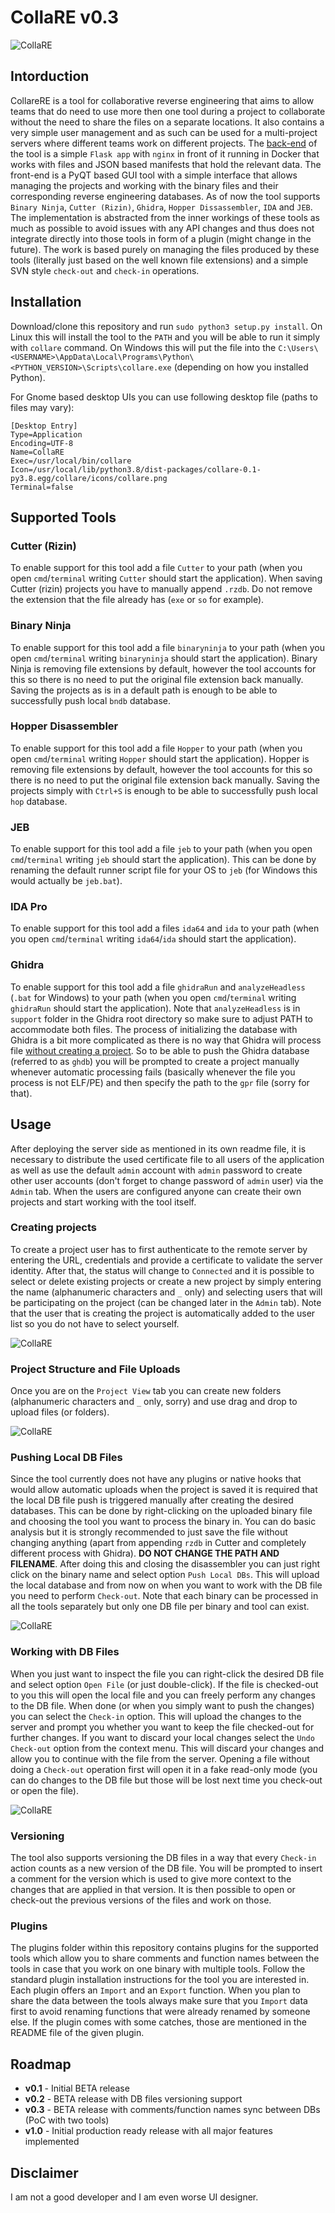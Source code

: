 
# CollaRE v0.3

![CollaRE](./collare/icons/collare-full-white.png)


## Intorduction

CollareRE is a tool for collaborative reverse engineering that aims to allow teams that do need to use more then one tool during a project to collaborate without the need to share the files on a separate locations. It also contains a very simple user management and as such can be used for a multi-project servers where different teams work on different projects.
The [back-end](https://github.com/Martyx00/CollaREServer) of the tool is a simple `Flask app` with `nginx` in front of it running in Docker that works with files and JSON based manifests that hold the relevant data. The front-end is a PyQT based GUI tool with a simple interface that allows managing the projects and working with the binary files and their corresponding reverse engineering databases. As of now the tool supports `Binary Ninja`, `Cutter (Rizin)`, `Ghidra`, `Hopper Dissassembler`, `IDA` and `JEB`. The implementation is abstracted from the inner workings of these tools as much as possible to avoid issues with any API changes and thus does not integrate directly into those tools in form of a plugin (might change in the future). The work is based purely on managing the files produced by these tools (literally just based on the well known file extensions) and a simple SVN style `check-out` and `check-in` operations.

## Installation

Download/clone this repository and run `sudo python3 setup.py install`. On Linux this will install the tool to the `PATH` and you will be able to run it simply with `collare` command. On Windows this will put the file into the `C:\Users\<USERNAME>\AppData\Local\Programs\Python\<PYTHON_VERSION>\Scripts\collare.exe` (depending on how you installed Python).

For Gnome based desktop UIs you can use following desktop file (paths to files may vary):
```
[Desktop Entry]
Type=Application
Encoding=UTF-8
Name=CollaRE
Exec=/usr/local/bin/collare
Icon=/usr/local/lib/python3.8/dist-packages/collare-0.1-py3.8.egg/collare/icons/collare.png
Terminal=false

```

## Supported Tools

### Cutter (Rizin)

To enable support for this tool add a file `Cutter` to your path (when you open `cmd`/`terminal` writing `Cutter` should start the application). 
When saving Cutter (rizin) projects you have to manually append `.rzdb`. Do not remove the extension that the file already has (`exe` or `so` for example).

### Binary Ninja

To enable support for this tool add a file `binaryninja` to your path (when you open `cmd`/`terminal` writing `binaryninja` should start the application).
Binary Ninja is removing file extensions by default, however the tool accounts for this so there is no need to put the original file extension back manually. Saving the projects as is in a default path is enough to be able to successfully push local `bndb` database.

### Hopper Disassembler

To enable support for this tool add a file `Hopper` to your path (when you open `cmd`/`terminal` writing `Hopper` should start the application).
Hopper is removing file extensions by default, however the tool accounts for this so there is no need to put the original file extension back manually. Saving the projects simply with `Ctrl+S` is enough to be able to successfully push local `hop` database.

### JEB

To enable support for this tool add a file `jeb` to your path (when you open `cmd`/`terminal` writing `jeb` should start the application). This can be done by renaming the default runner script file for your OS to `jeb` (for Windows this would actually be `jeb.bat`).

### IDA Pro

To enable support for this tool add a files `ida64` and `ida` to your path (when you open `cmd`/`terminal` writing `ida64`/`ida` should start the application).

### Ghidra

To enable support for this tool add a file `ghidraRun` and `analyzeHeadless` (`.bat` for Windows) to your path (when you open `cmd`/`terminal` writing `ghidraRun` should start the application). Note that `analyzeHeadless` is in `support` folder in the Ghidra root directory so make sure to adjust PATH to accommodate both files.
The process of initializing the database with Ghidra is a bit more complicated as there is no way that Ghidra will process file [without creating a project](https://github.com/NationalSecurityAgency/ghidra/issues/629). So to be able to push the Ghidra database (referred to as `ghdb`) you will be prompted to create a project manually whenever automatic processing fails (basically whenever the file you process is not ELF/PE) and then specify the path to the `gpr` file (sorry for that).

## Usage

After deploying the server side as mentioned in its own readme file, it is necessary to distribute the used certificate file to all users of the application as well as use the default `admin` account with `admin` password to create other user accounts (don't forget to change password of `admin` user) via the `Admin` tab. When the users are configured anyone can create their own projects and start working with the tool itself.

### Creating projects

To create a project user has to first authenticate to the remote server by entering the URL, credentials and provide a certificate to validate the server identity. After that, the status will change to `Connected` and it is possible to select or delete existing projects or create a new project by simply entering the name (alphanumeric characters and `_` only) and selecting users that will be participating on the project (can be changed later in the `Admin` tab). Note that the user that is creating the project is automatically added to the user list so you do not have to select yourself.

![CollaRE](./images/new_project.gif)

### Project Structure and File Uploads

Once you are on the `Project View` tab you can create new folders (alphanumeric characters and `_` only, sorry) and use drag and drop to upload files (or folders).

![CollaRE](./images/create_upload.gif)

### Pushing Local DB Files

Since the tool currently does not have any plugins or native hooks that would allow automatic uploads when the project is saved it is required that the local DB file push is triggered manually after creating the desired databases. This can be done by right-clicking on the uploaded binary file and choosing the tool you want to process the binary in. You can do basic analysis but it is strongly recommended to just save the file without changing anything (apart from appending `rzdb` in Cutter and completely different process with Ghidra). **DO NOT CHANGE THE PATH AND FILENAME**. After doing this and closing the disassembler you can just right click on the binary name and select option `Push Local DBs`. This will upload the local database and from now on when you want to work with the DB file you need to perform `Check-out`. Note that each binary can be processed in all the tools separately but only one DB file per binary and tool can exist.

![CollaRE](./images/db_files.gif)


### Working with DB Files

When you just want to inspect the file you can right-click the desired DB file and select option `Open File` (or just double-click). If the file is checked-out to you this will open the local file and you can freely perform any changes to the DB file. When done (or when you simply want to push the changes) you can select the `Check-in` option. This will upload the changes to the server and prompt you whether you want to keep the file checked-out for further changes. If you want to discard your local changes select the `Undo Check-out` option from the context menu. This will discard your changes and allow you to continue with the file from the server. Opening a file without doing a `Check-out` operation first will open it in a fake read-only mode (you can do changes to the DB file but those will be lost next time you check-out or open the file).

![CollaRE](./images/checkout.gif)


### Versioning

The tool also supports versioning the DB files in a way that every `Check-in` action counts as a new version of the DB file. You will be prompted to insert a comment for the version which is used to give more context to the changes that are applied in that version. It is then possible to open or check-out the previous versions of the files and work on those.

### Plugins

The plugins folder within this repository contains plugins for the supported tools which allow you to share comments and function names between the tools in case that you work on one binary with multiple tools. Follow the standard plugin installation instructions for the tool you are interested in. Each plugin offers an `Import` and an `Export` function. When you plan to share the data between the tools always make sure that you `Import` data first to avoid renaming functions that were already renamed by someone else. If the plugin comes with some catches, those are mentioned in the README file of the given plugin.

## Roadmap

* **v0.1** - Initial BETA release
* **v0.2** - BETA release with DB files versioning support
* **v0.3** - BETA release with comments/function names sync between DBs (PoC with two tools)
* **v1.0** - Initial production ready release with all major features implemented

## Disclaimer

I am not a good developer and I am even worse UI designer.